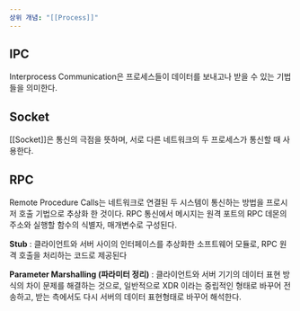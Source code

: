 ```yaml
---
상위 개념: "[[Process]]"
---
```

## IPC
Interprocess Communication은 프로세스들이 데이터를 보내고나 받을 수 있는 기법들을 의미한다.

## Socket
[[Socket]]은 통신의 극점을 뜻하며, 서로 다른 네트워크의 두 프로세스가 통신할 때 사용한다.

## RPC
Remote Procedure Calls는 네트워크로 연결된 두 시스템이 통신하는 방법을 프로시저 호출 기법으로 추상화 한 것이다. RPC 통신에서 메시지는 원격 포트의 RPC 데몬의 주소와 실행할 함수의 식별자, 매개변수로 구성된다.

**Stub** : 클라이언트와 서버 사이의 인터페이스를 추상화한 소프트웨어 모듈로, RPC 원격 호출을 처리하는 코드로 제공된다

**Parameter Marshalling (파라미터 정리)** : 클라이언트와 서버 기기의 데이터 표현 방식의 차이 문제를 해결하는 것으로, 일반적으로 XDR 이라는 중립적인 형태로 바꾸어 전송하고, 받는 측에서도 다시 서버의 데이터 표현형태로 바꾸어 해석한다.